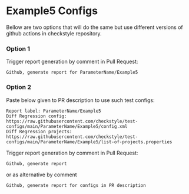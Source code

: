 # Example5 Configs

Bellow are two options that will do the same but use different versions
of github actions in checkstyle repository.


### Option 1
Trigger report generation by comment in Pull Request:
```
Github, generate report for ParameterName/Example5
```

### Option 2

Paste below given to PR description to use such test configs:
```
Report label: ParameterName/Example5
Diff Regression config: https://raw.githubusercontent.com/checkstyle/test-configs/main/ParameterName/Example5/config.xml
Diff Regression projects: https://raw.githubusercontent.com/checkstyle/test-configs/main/ParameterName/Example5/list-of-projects.properties
```

Trigger report generation by comment in Pull Request:
```
Github, generate report
```
or as alternative by comment
```
Github, generate report for configs in PR description
```
